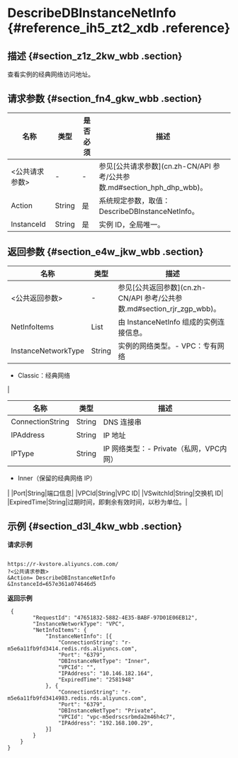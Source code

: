 # DescribeDBInstanceNetInfo {#reference_ih5_zt2_xdb .reference}

## 描述 {#section_z1z_2kw_wbb .section}

查看实例的经典网络访问地址。

## 请求参数 {#section_fn4_gkw_wbb .section}

|名称|类型|是否必须|描述|
|--|--|----|--|
|<公共请求参数\>|-|-|参见[公共请求参数](cn.zh-CN/API 参考/公共参数.md#section_hph_dhp_wbb)。|
|Action|String|是|系统规定参数，取值：DescribeDBInstanceNetInfo。|
|InstanceId|String|是|实例 ID，全局唯一。|

## 返回参数 {#section_e4w_jkw_wbb .section}

|名称|类型|描述|
|--|--|--|
|<公共返回参数\>|-|参见[公共返回参数](cn.zh-CN/API 参考/公共参数.md#section_rjr_zgp_wbb)。|
|NetInfoItems|List|由 InstanceNetInfo 组成的实例连接信息。|
|InstanceNetworkType|String|实例的网络类型。-   VPC：专有网络
-   Classic：经典网络

|

|名称|类型|描述|
|--|--|--|
|ConnectionString|String|DNS 连接串|
|IPAddress|String|IP 地址|
|IPType|String|IP 网络类型：-   Private（私网，VPC内网）
-   Inner（保留的经典网络 IP）

|
|Port|String|端口信息|
|VPCId|String|VPC ID|
|VSwitchId|String|交换机 ID|
|ExpiredTime|String|过期时间，即剩余有效时间，以秒为单位。|

## 示例 {#section_d3l_4kw_wbb .section}

**请求示例**

```

https://r-kvstore.aliyuncs.com.com/
?<公共请求参数>
&Action= DescribeDBInstanceNetInfo
&InstanceId=657e361a074646d5
```

**返回示例**

```
 {
        "RequestId": "47651832-5882-4E35-BABF-97D01E06EB12",
        "InstanceNetworkType": "VPC",
        "NetInfoItems": {
            "InstanceNetInfo": [{
                "ConnectionString": "r-m5e6a11fb9fd3414.redis.rds.aliyuncs.com",
                "Port": "6379",
                "DBInstanceNetType": "Inner",
                "VPCId": "",
                "IPAddress": "10.146.182.164",
                "ExpiredTime": "2581948"
            }, {
                "ConnectionString": "r-m5e6a11fb9fd3414983.redis.rds.aliyuncs.com",
                "Port": "6379",
                "DBInstanceNetType": "Private",
                "VPCId": "vpc-m5edrscsrbmda2m46h4c7",
                "IPAddress": "192.168.100.29",
            }]
        }
    }
}
```

